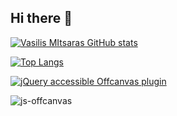 ## Hi there 👋
[![Vasilis MItsaras GitHub stats](https://github-readme-stats.vercel.app/api?username=vmitsaras&count_private=true&show_icons=true&theme=radical&hide=contribs)](https://github.com/vmitsaras/github-readme-stats)

[![Top Langs](https://github-readme-stats.vercel.app/api/top-langs/?username=vmitsaras&layout=compact)](https://github.com/vmitsaras)

[![jQuery accessible Offcanvas plugin](https://github-readme-stats.vercel.app/api/pin/?username=vmitsaras&repo=js-offcanvas)](https://github.com/vmitsaras/js-offcanvas)

![js-offcanvas](https://img.shields.io/npm/dt/js-offcanvas.svg)


<!--
**vmitsaras/vmitsaras** is a ✨ _special_ ✨ repository because its `README.md` (this file) appears on your GitHub profile.

Here are some ideas to get you started:

- 🔭 I’m currently working on ...
- 🌱 I’m currently learning ...
- 👯 I’m looking to collaborate on ...
- 🤔 I’m looking for help with ...
- 💬 Ask me about ...
- 📫 How to reach me: ...
- 😄 Pronouns: ...
- ⚡ Fun fact: ...
-->
